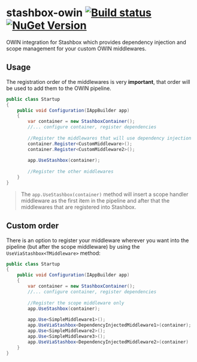 # stashbox-owin [![Build status](https://img.shields.io/appveyor/ci/pcsajtai/stashbox-extensions/main.svg?label=appveyor)](https://ci.appveyor.com/project/pcsajtai/stashbox-extensions/branch/main) [![NuGet Version](https://buildstats.info/nuget/Stashbox.Owin)](https://www.nuget.org/packages/Stashbox.Owin/)
OWIN integration for Stashbox which provides dependency injection and scope management for your custom OWIN middlewares.

## Usage
The registration order of the middlewares is very **important**, that order will be used to add them to the OWIN pipeline.
```c#
public class Startup
{
    public void Configuration(IAppBuilder app)
    {
        var container = new StashboxContainer();
        //... configure container, register dependencies
        
        //Register the middlewares that will use dependency injection
        container.Register<CustomMiddleware>();
        container.Register<CustomMiddleware2>();
        
        app.UseStashbox(container);
        
        //Register the other middlewares
    }
}
```
> The `app.UseStashbox(container)` method will insert a scope handler middleware as the first item in the pipeline and after that the middlewares that are registered into Stashbox.

## Custom order
There is an option to register your middleware wherever you want into the pipeline (but after the scope middleware) by using the `UseViaStashbox<TMiddleware>` method:
```c#
public class Startup
{
    public void Configuration(IAppBuilder app)
    {
        var container = new StashboxContainer();
        //... configure container, register dependencies
        
        //Register the scope middleware only
        app.UseStashbox(container);
        
        app.Use<SimpleMiddleware1>();
        app.UseViaStashbox<DependencyInjectedMiddleware1>(container);
        app.Use<SimpleMiddleware2>();
        app.Use<SimpleMiddleware3>();
        app.UseViaStashbox<DependencyInjectedMiddleware2>(container)
    }
}
```
